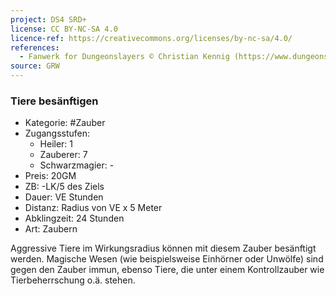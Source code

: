 ```yaml
---
project: DS4 SRD+
license: CC BY-NC-SA 4.0
licence-ref: https://creativecommons.org/licenses/by-nc-sa/4.0/
references: 
  - Fanwerk for Dungeonslayers © Christian Kennig (https://www.dungeonslayers.net/)
source: GRW
---
```


### Tiere besänftigen

- Kategorie: #Zauber
- Zugangsstufen:
  - Heiler: 1
  - Zauberer: 7
  - Schwarzmagier: -
- Preis: 20GM
- ZB: -LK/5 des Ziels
- Dauer: VE Stunden
- Distanz: Radius von VE x 5 Meter
- Abklingzeit: 24 Stunden
- Art: Zaubern

Aggressive Tiere im Wirkungsradius können mit diesem Zauber besänftigt werden. Magische Wesen (wie beispielsweise Einhörner oder Unwölfe) sind gegen den Zauber immun, ebenso Tiere, die unter einem Kontrollzauber wie Tierbeherrschung o.ä. stehen.

